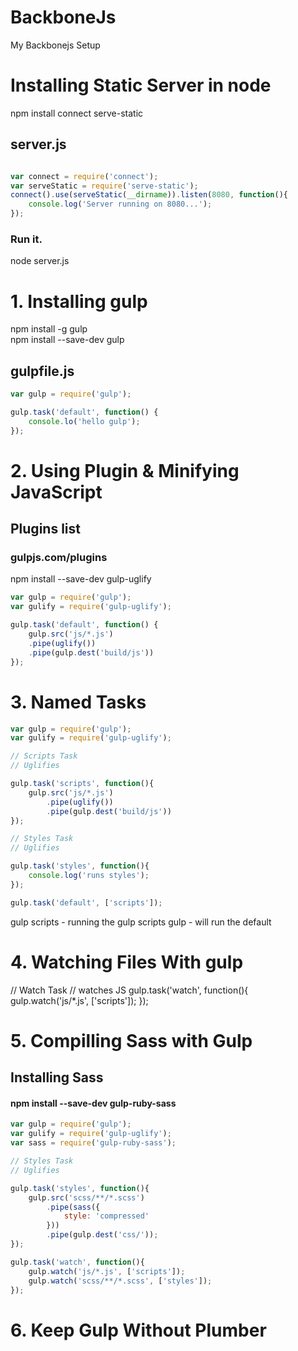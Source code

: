 # BackboneJs
My Backbonejs Setup

# Installing Static Server in node
npm install connect serve-static

## server.js
```javascript

var connect = require('connect');
var serveStatic = require('serve-static');
connect().use(serveStatic(__dirname)).listen(8080, function(){
    console.log('Server running on 8080...');
});

```

### Run it.
node server.js

# 1. Installing gulp
npm install -g gulp   		
npm install --save-dev gulp 

## gulpfile.js
```javascript
var gulp = require('gulp');

gulp.task('default', function() {
	console.lo('hello gulp');
});
```
# 2. Using Plugin & Minifying JavaScript
## Plugins list
### gulpjs.com/plugins
npm install --save-dev gulp-uglify
```javascript
var gulp = require('gulp');
var gulify = require('gulp-uglify');

gulp.task('default', function() {
	gulp.src('js/*.js')
	.pipe(uglify())
	.pipe(gulp.dest('build/js'))
});
```
# 3. Named Tasks

```javascript
var gulp = require('gulp');
var gulify = require('gulp-uglify');

// Scripts Task
// Uglifies

gulp.task('scripts', function(){
	gulp.src('js/*.js')
		.pipe(uglify())
		.pipe(gulp.dest('build/js'))
});

// Styles Task
// Uglifies

gulp.task('styles', function(){
	console.log('runs styles');
});

gulp.task('default', ['scripts']);

```

gulp scripts - running the gulp scripts
gulp - will run the default

# 4. Watching Files With gulp

// Watch Task
// watches JS
gulp.task('watch', function(){
	gulp.watch('js/*.js', ['scripts']);
});

# 5. Compilling Sass with Gulp
## Installing Sass
#### npm install --save-dev gulp-ruby-sass
```javascript
var gulp = require('gulp');
var gulify = require('gulp-uglify');
var sass = require('gulp-ruby-sass');

// Styles Task
// Uglifies

gulp.task('styles', function(){
	gulp.src('scss/**/*.scss')
		.pipe(sass({
			style: 'compressed'
		}))
		.pipe(gulp.dest('css/'));
});

gulp.task('watch', function(){
	gulp.watch('js/*.js', ['scripts']);
	gulp.watch('scss/**/*.scss', ['styles']);
});
```

# 6. Keep Gulp Without Plumber